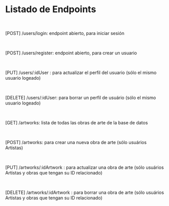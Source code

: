 # Listado de Endpoints

<br>

[POST] /users/login: endpoint abierto, para iniciar sesión

<br>

[POST] /users/register: endpoint abierto, para crear un usuario

<br>

[PUT] /users/:idUser : para actualizar el perfil del usuario (sólo el mismo usuario logeado)

<br>

[DELETE] /users/:idUser: para borrar un perfil de usuário (sólo el mismo usuario logeado)

<br>

[GET] /artworks: lista de todas las obras de arte de la base de datos

<br>

[POST] /artworks: para crear una nueva obra de arte (sólo usuários Artistas)

<br>

[PUT] /artworks/:idArtwork : para actualizar una obra de arte (sólo usuários Artistas y obras que tengan su ID relacionado)

<br>

[DELETE] /artworks/:idArtwork : para borrar una obra de arte (sólo usuários Artistas y obras que tengan su ID relacionado)
